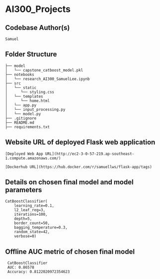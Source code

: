 # AI300_Projects

## Codebase Author(s)

```
Samuel

```

## Folder Structure

```
├── model
│   └── capstone_catboost_model.pkl
├── notebooks
│   └── research_AI300_SamuelLee.ipynb
├── src
│   └── static
│      └── styling.css
│   └── templates
│      └── home.html
│   └── app.py
│   └── input_processing.py
│   └── model.py
├── .gitignore
├── README.md
├── requirements.txt

```

## Website URL of deployed Flask web application 

```
[Deployed Web App URL](http://ec2-3-0-57-219.ap-southeast-1.compute.amazonaws.com/)

[Dockerhub URL](https://hub.docker.com/r/samuellws/flask-app/tags)

```

## Details on chosen final model and model parameters

```
CatBoostClassifier(
    learning_rate=0.1, 
    l2_leaf_reg=3,
    iterations=100,
    depth=5,
    border_count=50,
    bagging_temperature=0.3,
    random_state=42, 
    verbose=0)

```

## Offline AUC metric of chosen final model

```
 CatBoostClassifier
 AUC: 0.86578
 Accuracy: 0.8122020972354623

```
